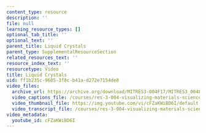 ```yaml
---
content_type: resource
description: ''
file: null
learning_resource_types: []
optional_tab_title: ''
optional_text: ''
parent_title: Liquid Crystals
parent_type: SupplementalResourceSection
related_resources_text: ''
resource_index_text: ''
resourcetype: Video
title: Liquid Crystals
uid: ff1b235c-9685-3f8c-b41a-d272e7154de8
video_files:
  archive_url: https://archive.org/download/MITRES3-004F17/MITRES3_004F17_2012_don_300k.mp4
  video_captions_file: /courses/res-3-004-visualizing-materials-science-fall-2017/2684afa8ff705846b659128eac465395_cFZaKWiBD6I.vtt
  video_thumbnail_file: https://img.youtube.com/vi/cFZaKWiBD6I/default.jpg
  video_transcript_file: /courses/res-3-004-visualizing-materials-science-fall-2017/f0f33cce8225b29421798d3fa1d24268_cFZaKWiBD6I.pdf
video_metadata:
  youtube_id: cFZaKWiBD6I
---
```

